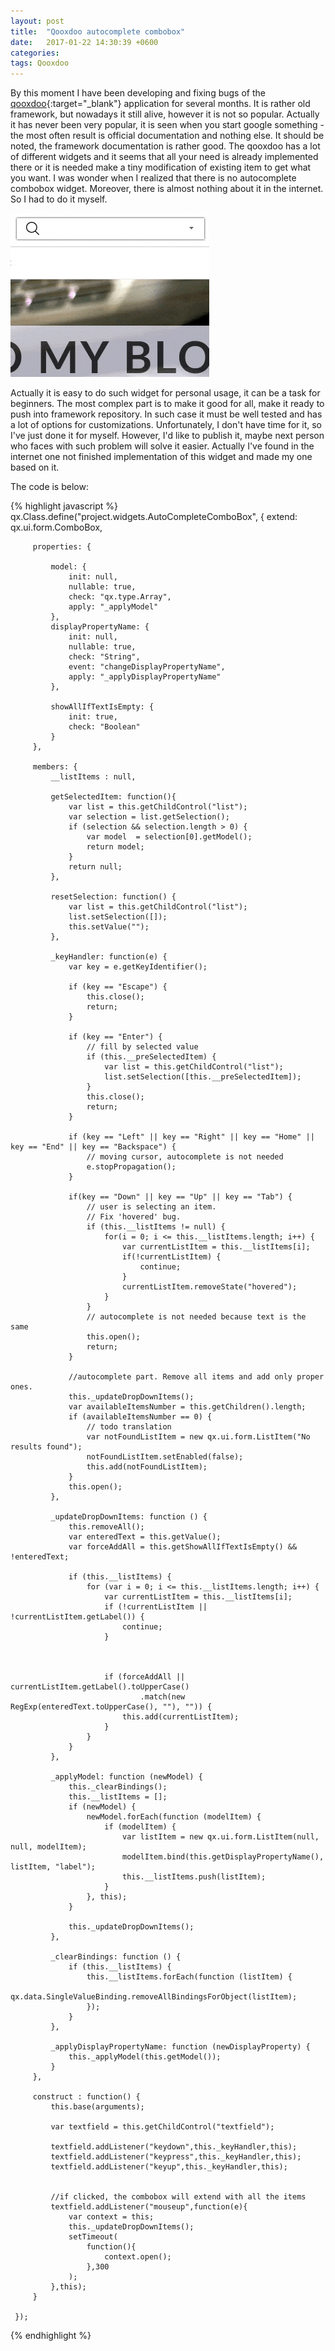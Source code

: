 ```yaml
---
layout: post
title:  "Qooxdoo autocomplete combobox"
date:   2017-01-22 14:30:39 +0600
categories:
tags: Qooxdoo
---
```


By this moment I have been developing and fixing bugs of the [qooxdoo][qooxdoo]{:target="_blank"}  application for several months. It is rather old
 framework, but nowadays it still alive, however it is not so popular. Actually it has never been very popular, it is seen
 when you start google something - the most often result is official documentation and nothing else. It should be noted,
 the framework documentation is rather good. The qooxdoo has a lot of different widgets and it seems that all your
 need is already implemented there or it is needed make a tiny modification of existing item to get what you want. I was
  wonder when I realized that there is no autocomplete combobox widget. Moreover, there is almost nothing about it in the
  internet. So I had to do it myself.

 ![autocomplete](/images/articles/qooxdoo_autocomplete/autocomplete.gif)

 Actually it is easy to do such widget for personal usage,  it can be a task for beginners. The most complex part is
 to make it good for all, make it ready to push into framework repository. In such case it must be well tested and has a lot
 of options for customizations. Unfortunately, I don't have time for it, so I've just done it for myself. However, I'd like
 to publish it, maybe next person who faces with such problem will solve it easier. Actually I've found in the internet one
 not finished implementation of this widget and made my one based on it.

 The code is below:

 {% highlight javascript %}
 qx.Class.define("project.widgets.AutoCompleteComboBox",
     {
         extend: qx.ui.form.ComboBox,

         properties: {

             model: {
                 init: null,
                 nullable: true,
                 check: "qx.type.Array",
                 apply: "_applyModel"
             },
             displayPropertyName: {
                 init: null,
                 nullable: true,
                 check: "String",
                 event: "changeDisplayPropertyName",
                 apply: "_applyDisplayPropertyName"
             },

             showAllIfTextIsEmpty: {
                 init: true,
                 check: "Boolean"
             }
         },

         members: {
             __listItems : null,

             getSelectedItem: function(){
                 var list = this.getChildControl("list");
                 var selection = list.getSelection();
                 if (selection && selection.length > 0) {
                     var model  = selection[0].getModel();
                     return model;
                 }
                 return null;
             },

             resetSelection: function() {
                 var list = this.getChildControl("list");
                 list.setSelection([]);
                 this.setValue("");
             },

             _keyHandler: function(e) {
                 var key = e.getKeyIdentifier();

                 if (key == "Escape") {
                     this.close();
                     return;
                 }

                 if (key == "Enter") {
                     // fill by selected value
                     if (this.__preSelectedItem) {
                         var list = this.getChildControl("list");
                         list.setSelection([this.__preSelectedItem]);
                     }
                     this.close();
                     return;
                 }

                 if (key == "Left" || key == "Right" || key == "Home" || key == "End" || key == "Backspace") {
                     // moving cursor, autocomplete is not needed
                     e.stopPropagation();
                 }

                 if(key == "Down" || key == "Up" || key == "Tab") {
                     // user is selecting an item.
                     // Fix 'hovered' bug.
                     if (this.__listItems != null) {
                         for(i = 0; i <= this.__listItems.length; i++) {
                             var currentListItem = this.__listItems[i];
                             if(!currentListItem) {
                                 continue;
                             }
                             currentListItem.removeState("hovered");
                         }
                     }
                     // autocomplete is not needed because text is the same
                     this.open();
                     return;
                 }

                 //autocomplete part. Remove all items and add only proper ones.
                 this._updateDropDownItems();
                 var availableItemsNumber = this.getChildren().length;
                 if (availableItemsNumber == 0) {
                     // todo translation
                     var notFoundListItem = new qx.ui.form.ListItem("No results found");
                     notFoundListItem.setEnabled(false);
                     this.add(notFoundListItem);
                 }
                 this.open();
             },

             _updateDropDownItems: function () {
                 this.removeAll();
                 var enteredText = this.getValue();
                 var forceAddAll = this.getShowAllIfTextIsEmpty() && !enteredText;

                 if (this.__listItems) {
                     for (var i = 0; i <= this.__listItems.length; i++) {
                         var currentListItem = this.__listItems[i];
                         if (!currentListItem || !currentListItem.getLabel()) {
                             continue;
                         }



                         if (forceAddAll || currentListItem.getLabel().toUpperCase()
                                 .match(new RegExp(enteredText.toUpperCase(), ""), "")) {
                             this.add(currentListItem);
                         }
                     }
                 }
             },

             _applyModel: function (newModel) {
                 this._clearBindings();
                 this.__listItems = [];
                 if (newModel) {
                     newModel.forEach(function (modelItem) {
                         if (modelItem) {
                             var listItem = new qx.ui.form.ListItem(null, null, modelItem);
                             modelItem.bind(this.getDisplayPropertyName(), listItem, "label");
                             this.__listItems.push(listItem);
                         }
                     }, this);
                 }

                 this._updateDropDownItems();
             },

             _clearBindings: function () {
                 if (this.__listItems) {
                     this.__listItems.forEach(function (listItem) {
                         qx.data.SingleValueBinding.removeAllBindingsForObject(listItem);
                     });
                 }
             },

             _applyDisplayPropertyName: function (newDisplayProperty) {
                 this._applyModel(this.getModel());
             }
         },

         construct : function() {
             this.base(arguments);

             var textfield = this.getChildControl("textfield");

             textfield.addListener("keydown",this._keyHandler,this);
             textfield.addListener("keypress",this._keyHandler,this);
             textfield.addListener("keyup",this._keyHandler,this);


             //if clicked, the combobox will extend with all the items
             textfield.addListener("mouseup",function(e){
                 var context = this;
                 this._updateDropDownItems();
                 setTimeout(
                     function(){
                         context.open();
                     },300
                 );
             },this);
         }

     });
 {% endhighlight %}


 [qooxdoo]:  http://www.qooxdoo.org/